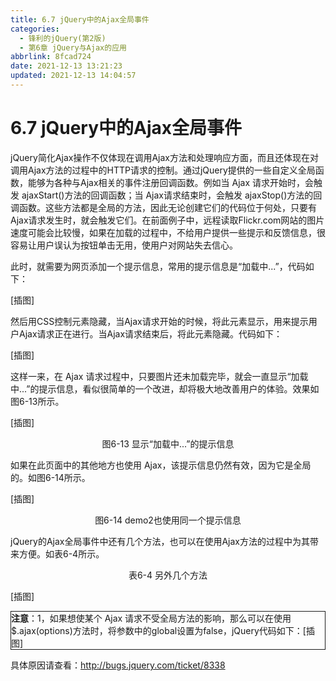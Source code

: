 ```yaml
---
title: 6.7 jQuery中的Ajax全局事件
categories:
  - 锋利的jQuery(第2版)
  - 第6章 jQuery与Ajax的应用
abbrlink: 8fcad724
date: 2021-12-13 13:21:23
updated: 2021-12-13 14:04:57
---
```

# 6.7 jQuery中的Ajax全局事件
jQuery简化Ajax操作不仅体现在调用Ajax方法和处理响应方面，而且还体现在对调用Ajax方法的过程中的HTTP请求的控制。通过jQuery提供的一些自定义全局函数，能够为各种与Ajax相关的事件注册回调函数。例如当 Ajax 请求开始时，会触发 ajaxStart()方法的回调函数；当 Ajax请求结束时，会触发 ajaxStop()方法的回调函数。这些方法都是全局的方法，因此无论创建它们的代码位于何处，只要有Ajax请求发生时，就会触发它们。在前面例子中，远程读取Flickr.com网站的图片速度可能会比较慢，如果在加载的过程中，不给用户提供一些提示和反馈信息，很容易让用户误认为按钮单击无用，使用户对网站失去信心。

此时，就需要为网页添加一个提示信息，常用的提示信息是“加载中...”，代码如下：

[插图]

然后用CSS控制元素隐藏，当Ajax请求开始的时候，将此元素显示，用来提示用户Ajax请求正在进行。当Ajax请求结束后，将此元素隐藏。代码如下：

[插图]

这样一来，在 Ajax 请求过程中，只要图片还未加载完毕，就会一直显示“加载中...”的提示信息，看似很简单的一个改进，却将极大地改善用户的体验。效果如图6-13所示。

[插图]

<center>图6-13 显示“加载中...”的提示信息</center>

如果在此页面中的其他地方也使用 Ajax，该提示信息仍然有效，因为它是全局的。如图6-14所示。

[插图]

<center>图6-14 demo2也使用同一个提示信息</center>

jQuery的Ajax全局事件中还有几个方法，也可以在使用Ajax方法的过程中为其带来方便。如表6-4所示。

<center>表6-4 另外几个方法</center>


[插图]

<div style="border:1px solid;"><strong>注意</strong>：1，如果想使某个 Ajax 请求不受全局方法的影响，那么可以在使用$.ajax(options)方法时，将参数中的global设置为false，jQuery代码如下：[插图]</div>

具体原因请查看：http://bugs.jquery.com/ticket/8338
